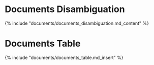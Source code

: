 # Documents Disambiguation
{% include "documents/documents_disambiguation.md_content" %}

# Documents Table
{% include "documents/documents_table.md_insert" %}
